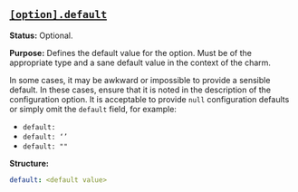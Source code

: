 <a href="#heading--option.default"><h2 id="heading--option.default">`[option].default`</h2></a>

**Status:** Optional.

**Purpose:** Defines the default value for the option. Must be of the appropriate type and a sane default value in the context of the charm.

In some cases, it may be awkward or impossible to provide a sensible default. In these cases, ensure that it is noted in the description of the configuration option. It is acceptable to provide `null` configuration defaults or simply omit the `default` field, for example:

- `default: `
- `default: ‘’`
- `default: ""`

**Structure:**

```yaml
default: <default value>
```

